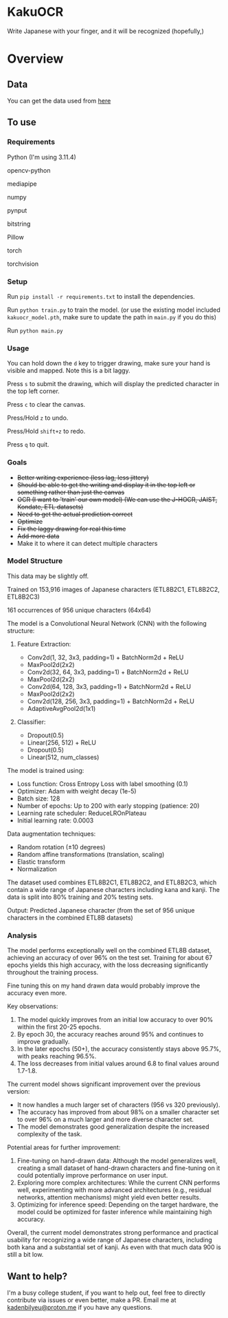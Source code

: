 # KakuOCR
Write Japanese with your finger, and it will be recognized (hopefully,)

# Overview

## Data

You can get the data used from [here](http://etlcdb.db.aist.go.jp/)

## To use

### Requirements

Python (I'm using 3.11.4)

opencv-python

mediapipe

numpy 

pynput

bitstring

Pillow

torch

torchvision

### Setup

Run `pip install -r requirements.txt` to install the dependencies.

Run `python train.py` to train the model. (or use the existing model included `kakuocr_model.pth`, make sure to update the path in `main.py` if you do this)

Run `python main.py`

### Usage

You can hold down the `d` key to trigger drawing, make sure your hand is visible and mapped. Note this is a bit laggy.

Press `s` to submit the drawing, which will display the predicted character in the top left corner.

Press `c` to clear the canvas.

Press/Hold `z` to undo.

Press/Hold `shift+z` to redo.

Press `q` to quit.

### Goals

- ~~Better writing experience (less lag, less jittery)~~
- ~~Should be able to get the writing and display it in the top left or something rather than just the canvas~~
- ~~OCR (I want to 'train' our own model) (We can use the  J-HOCR, JAIST, Kondate, ETL datasets)~~
- ~~Need to get the actual prediction correct~~
- ~~Optimize~~
- ~~Fix the laggy drawing for real this time~~
- ~~Add more data~~
- Make it to where it can detect multiple characters

### Model Structure

This data may be slightly off.

Trained on 153,916 images of Japanese characters (ETL8B2C1, ETL8B2C2, ETL8B2C3)

161 occurrences of 956 unique characters (64x64)

The model is a Convolutional Neural Network (CNN) with the following structure:

1. Feature Extraction:
   - Conv2d(1, 32, 3x3, padding=1) + BatchNorm2d + ReLU
   - MaxPool2d(2x2)
   - Conv2d(32, 64, 3x3, padding=1) + BatchNorm2d + ReLU
   - MaxPool2d(2x2)
   - Conv2d(64, 128, 3x3, padding=1) + BatchNorm2d + ReLU
   - MaxPool2d(2x2)
   - Conv2d(128, 256, 3x3, padding=1) + BatchNorm2d + ReLU
   - AdaptiveAvgPool2d(1x1)

2. Classifier:
   - Dropout(0.5)
   - Linear(256, 512) + ReLU
   - Dropout(0.5)
   - Linear(512, num_classes)

The model is trained using:
- Loss function: Cross Entropy Loss with label smoothing (0.1)
- Optimizer: Adam with weight decay (1e-5)
- Batch size: 128
- Number of epochs: Up to 200 with early stopping (patience: 20)
- Learning rate scheduler: ReduceLROnPlateau
- Initial learning rate: 0.0003

Data augmentation techniques:
- Random rotation (±10 degrees)
- Random affine transformations (translation, scaling)
- Elastic transform
- Normalization

The dataset used combines ETL8B2C1, ETL8B2C2, and ETL8B2C3, which contain a wide range of Japanese characters including kana and kanji. The data is split into 80% training and 20% testing sets.

Output: Predicted Japanese character (from the set of 956 unique characters in the combined ETL8B datasets)

### Analysis

The model performs exceptionally well on the combined ETL8B dataset, achieving an accuracy of over 96% on the test set. Training for about 67 epochs yields this high accuracy, with the loss decreasing significantly throughout the training process.

Fine tuning this on my hand drawn data would probably improve the accuracy even more.

Key observations:
1. The model quickly improves from an initial low accuracy to over 90% within the first 20-25 epochs.
2. By epoch 30, the accuracy reaches around 95% and continues to improve gradually.
3. In the later epochs (50+), the accuracy consistently stays above 95.7%, with peaks reaching 96.5%.
4. The loss decreases from initial values around 6.8 to final values around 1.7-1.8.

The current model shows significant improvement over the previous version:
- It now handles a much larger set of characters (956 vs 320 previously).
- The accuracy has improved from about 98% on a smaller character set to over 96% on a much larger and more diverse character set.
- The model demonstrates good generalization despite the increased complexity of the task.

Potential areas for further improvement:
1. Fine-tuning on hand-drawn data: Although the model generalizes well, creating a small dataset of hand-drawn characters and fine-tuning on it could potentially improve performance on user input.
2. Exploring more complex architectures: While the current CNN performs well, experimenting with more advanced architectures (e.g., residual networks, attention mechanisms) might yield even better results.
3. Optimizing for inference speed: Depending on the target hardware, the model could be optimized for faster inference while maintaining high accuracy.

Overall, the current model demonstrates strong performance and practical usability for recognizing a wide range of Japanese characters, including both kana and a substantial set of kanji. As even with that much data 900 is still a bit low.

## Want to help?

I'm a busy college student, if you want to help out, feel free to directly contribute via issues or even better, make a PR. Email me at [kadenbilyeu@proton.me](mailto:kadenbilyeu@proton.me) if you have any questions.
